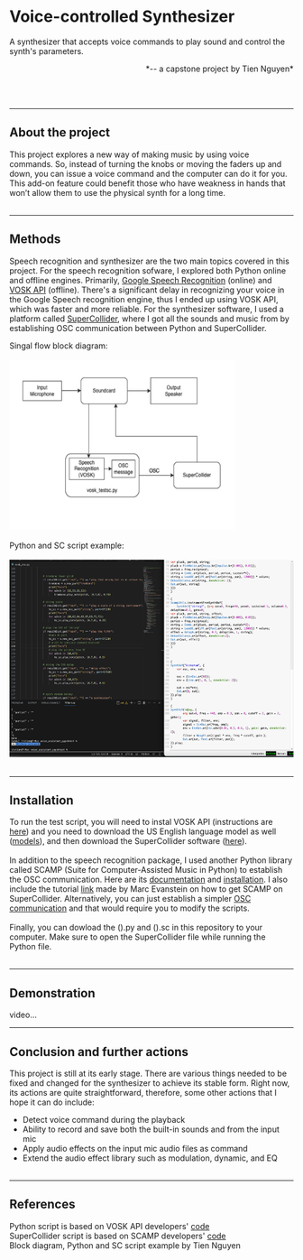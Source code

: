 # Voice-controlled Synthesizer
A synthesizer that accepts voice commands to play sound and control the synth's parameters.
<br>
<p align="right">
  *-- a capstone project by Tien Nguyen*
</p>
<br><br>

----
## About the project
This project explores a new way of making music by using voice commands. So, instead of turning the knobs or moving the faders up and down, you can issue a voice command and the computer can do it for you. This add-on feature could benefit those who have weakness in hands that won’t allow them to use the physical synth for a long time.
<br><br>

----
## Methods
Speech recognition and synthesizer are the two main topics covered in this project.
For the speech recognition sofware, I explored both Python online and offline engines. Primarily, [Google Speech Recognition](https://pypi.org/project/SpeechRecognition/) (online) and [VOSK API](https://alphacephei.com/vosk/) (offline). There's a significant delay in recognizing your voice in the Google Speech recognition engine, thus I ended up using VOSK API, which was faster and more reliable. For the synthesizer software, I used a platform called [SuperCollider](https://supercollider.github.io/), where I got all the sounds and music from by establishing OSC communication between Python and SuperCollider.

Singal flow block diagram:
<br><br>
<img src="images/blockdiagram3.jpg" width="400" height="300"/>
<br><br>
Python and SC script example:
<br><br>
<img src="images/app_ss.png" width="600" height="350"/>
<br><br>

----
## Installation
To run the test script, you will need to instal VOSK API (instructions are [here](https://alphacephei.com/vosk/install)) and you need to download the US English language model as well ([models](https://alphacephei.com/vosk/models)), and then download the SuperCollider software ([here](https://supercollider.github.io/downloads)).
<br><br>
In addition to the speech recognition package, I used another Python library called SCAMP (Suite for Computer-Assisted Music in Python) to establish the OSC communication. Here are its [documentation](http://scamp.marcevanstein.com/) and [installation](https://pypi.org/project/scamp/). I also include the tutorial [link](https://www.youtube.com/watch?v=K2jZOdWegL8&ab_channel=MarcEvanstein%2Fmusic%E2%80%A4py) made by Marc Evanstein on how to get SCAMP on SuperCollider. Alternatively, you can just establish a simpler [OSC communication](https://doc.sccode.org/Guides/OSC_communication.html) and that would require you to modify the scripts.
<br><br>
Finally, you can dowload the ().py and ().sc in this repository to your computer. Make sure to open the SuperCollider file while running the Python file.
<br><br>

----

## Demonstration
video...

----
## Conclusion and further actions
This project is still at its early stage. There are various things needed to be fixed and changed for the synthesizer to achieve its stable form. Right now, its actions are quite straightforward, therefore, some other actions that I hope it can do include:

- Detect voice command during the playback
- Ability to record and save both the built-in sounds and from the input mic
- Apply audio effects on the input mic audio files as command
- Extend the audio effect library such as modulation, dynamic, and EQ
<br><br>

----
## References
Python script is based on VOSK API developers' [code](https://github.com/alphacep/vosk-api/blob/master/python/example/test_microphone.py)
<br>
SuperCollider script is based on SCAMP developers' [code](https://www.youtube.com/watch?v=K2jZOdWegL8&ab_channel=MarcEvanstein%2Fmusic%E2%80%A4py)
<br>
Block diagram, Python and SC script example by Tien Nguyen


